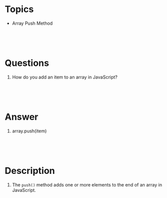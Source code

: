 # Topics

- Array Push Method

&nbsp;

&nbsp;

# Questions

1. How do you add an item to an array in JavaScript?

&nbsp;

&nbsp;

# Answer

1. array.push(item)

&nbsp;

&nbsp;

# Description

1. The `push()` method adds one or more elements to the end of an array in JavaScript.
